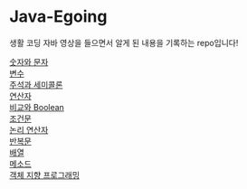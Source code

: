 # Java-Egoing
생활 코딩 자바 영상을 들으면서 알게 된 내용을 기록하는 repo입니다!

[숫자와 문자](https://github.com/uuuuuuuk/Java-Egoing/blob/main/Number_And_Char.md) <br>
[변수](https://github.com/uuuuuuuk/Java-Egoing/blob/main/Variable.md) <br>
[주석과 세미콜론](https://github.com/uuuuuuuk/Java-Egoing/blob/main/Comment_And_Semicolon.md) <br>
[연산자](https://github.com/uuuuuuuk/Java-Egoing/blob/main/Operator.md)<br>
[비교와 Boolean](https://github.com/uuuuuuuk/Java-Egoing/blob/main/Boolean.md)<br>
[조건문](https://github.com/uuuuuuuk/Java-Egoing/blob/main/Conditional_Statement.md)<br>
[논리 연산자](https://github.com/uuuuuuuk/Java-Egoing/blob/main/Conditional_Operator.md)<br>
[반복문](https://github.com/uuuuuuuk/Java-Egoing/blob/main/Loop.md)<br>
[배열](https://github.com/uuuuuuuk/Java-Egoing/blob/main/Array.md)<br>
[메소드](https://github.com/uuuuuuuk/Java-Egoing/blob/main/Method.md)<br>
[객체 지향 프로그래밍](https://github.com/uuuuuuuk/Java-Egoing/blob/main/Object-Oriented_Programming.md)